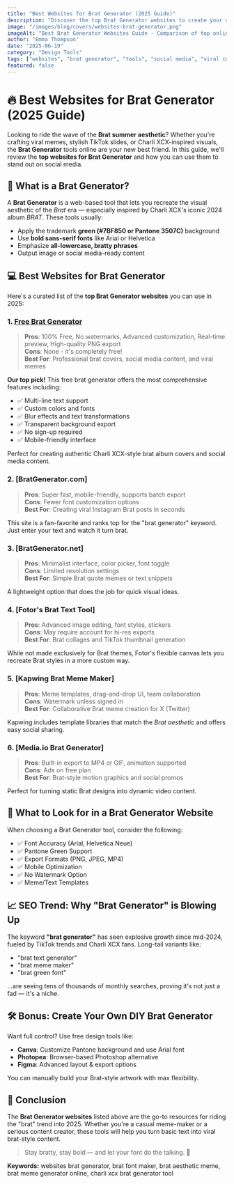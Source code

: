 ```yaml
---
title: "Best Websites for Brat Generator (2025 Guide)"
description: "Discover the top Brat Generator websites to create your own viral Brat-style text and images for social media in 2025. Compare features, fonts, colors, and more."
image: "/images/blog/covers/websites-brat-generator.png"
imageAlt: "Best Brat Generator Websites Guide - Comparison of top online brat text and meme generators"
author: "Emma Thompson"
date: "2025-06-19"
category: "Design Tools"
tags: ["websites", "brat generator", "tools", "social media", "viral content"]
featured: false
---
```


# 🔥 Best Websites for Brat Generator (2025 Guide)

Looking to ride the wave of the **Brat summer aesthetic**? Whether you're crafting viral memes, stylish TikTok slides, or Charli XCX-inspired visuals, the **Brat Generator** tools online are your new best friend. In this guide, we'll review the **top websites for Brat Generator** and how you can use them to stand out on social media.

## 🌟 What is a Brat Generator?

A **Brat Generator** is a web-based tool that lets you recreate the visual aesthetic of the *Brat* era — especially inspired by Charli XCX's iconic 2024 album *BRAT*. These tools usually:

- Apply the trademark **green (#7BF850 or Pantone 3507C)** background
- Use **bold sans-serif fonts** like Arial or Helvetica
- Emphasize **all-lowercase, bratty phrases**
- Output image or social media-ready content

## 💻 Best Websites for Brat Generator

Here's a curated list of the **top Brat Generator websites** you can use in 2025:

### 1. [Free Brat Generator](https://www.bratgeneratorfree.com)

> **Pros**: 100% Free, No watermarks, Advanced customization, Real-time preview, High-quality PNG export  
> **Cons**: None - it's completely free!  
> **Best For**: Professional brat covers, social media content, and viral memes

**Our top pick!** This free brat generator offers the most comprehensive features including:
- ✅ Multi-line text support
- ✅ Custom colors and fonts
- ✅ Blur effects and text transformations  
- ✅ Transparent background export
- ✅ No sign-up required
- ✅ Mobile-friendly interface

Perfect for creating authentic Charli XCX-style brat album covers and social media content.

### 2. [BratGenerator.com]

> **Pros**: Super fast, mobile-friendly, supports batch export  
> **Cons**: Fewer font customization options  
> **Best For**: Creating viral Instagram Brat posts in seconds

This site is a fan-favorite and ranks top for the "brat generator" keyword. Just enter your text and watch it turn brat.

### 3. [BratGenerator.net]

> **Pros**: Minimalist interface, color picker, font toggle  
> **Cons**: Limited resolution settings  
> **Best For**: Simple Brat quote memes or text snippets

A lightweight option that does the job for quick visual ideas.

### 4. [Fotor's Brat Text Tool]

> **Pros**: Advanced image editing, font styles, stickers  
> **Cons**: May require account for hi-res exports  
> **Best For**: Brat collages and TikTok thumbnail generation

While not made exclusively for Brat themes, Fotor's flexible canvas lets you recreate Brat styles in a more custom way.

### 5. [Kapwing Brat Meme Maker]

> **Pros**: Meme templates, drag-and-drop UI, team collaboration  
> **Cons**: Watermark unless signed in  
> **Best For**: Collaborative Brat meme creation for X (Twitter)

Kapwing includes template libraries that match the *Brat aesthetic* and offers easy social sharing.

### 6. [Media.io Brat Generator]

> **Pros**: Built-in export to MP4 or GIF, animation supported  
> **Cons**: Ads on free plan  
> **Best For**: Brat-style motion graphics and social promos

Perfect for turning static Brat designs into dynamic video content.

## 🧠 What to Look for in a Brat Generator Website

When choosing a Brat Generator tool, consider the following:

- ✅ Font Accuracy (Arial, Helvetica Neue)
- ✅ Pantone Green Support
- ✅ Export Formats (PNG, JPEG, MP4)
- ✅ Mobile Optimization
- ✅ No Watermark Option
- ✅ Meme/Text Templates

## 📈 SEO Trend: Why "Brat Generator" is Blowing Up

The keyword **"brat generator"** has seen explosive growth since mid-2024, fueled by TikTok trends and Charli XCX fans. Long-tail variants like:

- "brat text generator"
- "brat meme maker"
- "brat green font"

...are seeing tens of thousands of monthly searches, proving it's not just a fad — it's a niche.

## 🛠️ Bonus: Create Your Own DIY Brat Generator

Want full control? Use free design tools like:

- **Canva**: Customize Pantone background and use Arial font
- **Photopea**: Browser-based Photoshop alternative
- **Figma**: Advanced layout & export options

You can manually build your Brat-style artwork with max flexibility.

## 🚀 Conclusion

The **Brat Generator websites** listed above are the go-to resources for riding the "brat" trend into 2025. Whether you're a casual meme-maker or a serious content creator, these tools will help you turn basic text into viral brat-style content.

> Stay bratty, stay bold — and let your font do the talking. 💅

**Keywords:** websites brat generator, brat font maker, brat aesthetic meme, brat meme generator online, charli xcx brat generator tool
